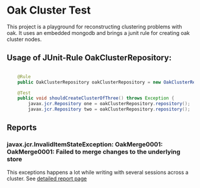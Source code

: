 # Oak Cluster Test

This project is a playground for reconstructing clustering problems with oak. It uses an embedded mongodb and brings a junit rule for creating oak cluster nodes.

## Usage of JUnit-Rule OakClusterRepository: 

```Java

    @Rule
    public OakClusterRepository oakClusterRepository = new OakClusterRepository();

    @Test
    public void shouldCreateClusterOfThree() throws Exception {
        javax.jcr.Repository one = oakClusterRepository.repository();
        javax.jcr.Repository two = oakClusterRepository.repository();  
```

## Reports

### javax.jcr.InvalidItemStateException: OakMerge0001: OakMerge0001: Failed to merge changes to the underlying store

This exceptions happens a lot while writing with several sessions across a cluster. 
See [detailed report page](reports/2REPOS_50THREADS.md)
